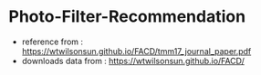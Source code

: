 # Photo-Filter-Recommendation

- reference from : https://wtwilsonsun.github.io/FACD/tmm17_journal_paper.pdf
- downloads data from : https://wtwilsonsun.github.io/FACD/